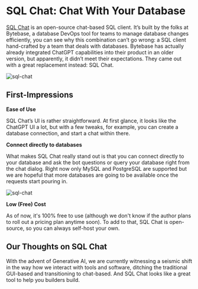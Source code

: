 # SQL Chat: Chat With Your Database

[SQL Chat](https://github.com/sqlchat/sqlchat) is an open-source chat-based SQL client. It’s built by the folks at Bytebase, a database DevOps tool for teams to manage database changes efficiently, you can see why this combination can’t go wrong: a SQL client hand-crafted by a team that deals with databases. Bytebase has actually already integrated ChatGPT capabilities into their product in an older version, but apparently, it didn’t meet their expectations. They came out with a great replacement instead: SQL Chat.

![sql-chat](/blog/assets/sql-chat/sqlchat.webp)

## First-Impressions

**Ease of Use**

SQL Chat’s UI is rather straightforward. At first glance, it looks like the ChatGPT UI a lot, but with a few tweaks, for example, you can create a database connection, and start a chat within there.

**Connect directly to databases**

What makes SQL Chat really stand out is that you can connect directly to your database and ask the bot questions or query your database right from the chat dialog. Right now only MySQL and PostgreSQL are supported but we are hopeful that more databases are going to be available once the requests start pouring in.

![sql-chat](/blog/assets/sql-chat/db-connections.webp)

**Low (Free) Cost**

As of now, it's 100% free to use (although we don't know if the author plans to roll out a pricing plan anytime soon). To add to that, SQL Chat is open-source, so you can always self-host your own.

## Our Thoughts on SQL Chat

With the advent of Generative AI, we are currently witnessing a seismic shift in the way how we interact with tools and software, ditching the traditional GUI-based and transitioning to chat-based. And SQL Chat looks like a great tool to help you builders build.
